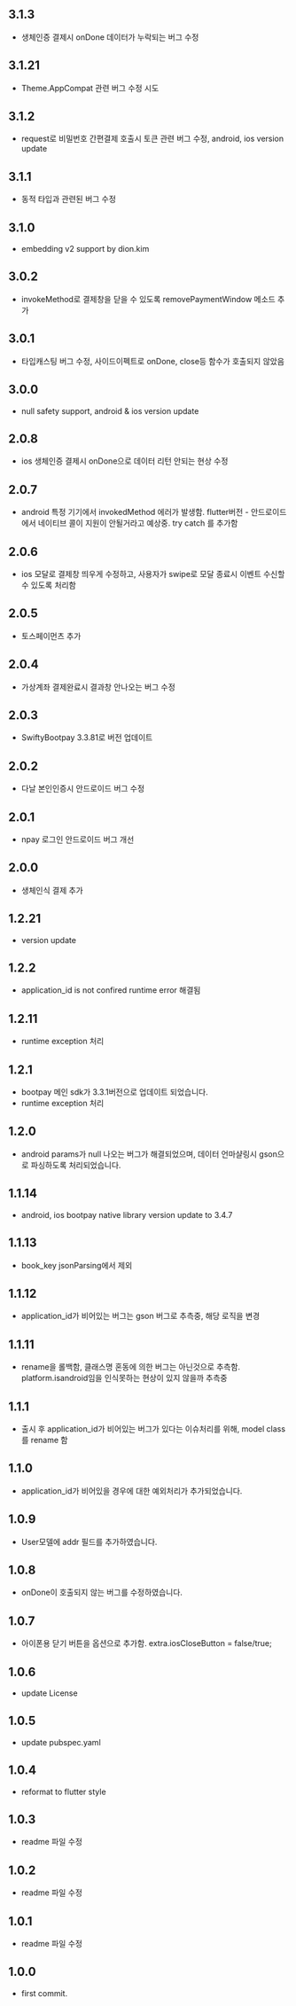 ## 3.1.3
* 생체인증 결제시 onDone 데이터가 누락되는 버그 수정 

## 3.1.21
* Theme.AppCompat 관련 버그 수정 시도 

## 3.1.2
* request로 비밀번호 간편결제 호출시 토큰 관련 버그 수정, android, ios version update 

## 3.1.1
* 동적 타입과 관련된 버그 수정 

## 3.1.0
* embedding v2 support by dion.kim

## 3.0.2
* invokeMethod로 결제창을 닫을 수 있도록 removePaymentWindow 메소드 추가       

## 3.0.1
* 타입캐스팅 버그 수정, 사이드이펙트로 onDone, close등 함수가 호출되지 않았음      

## 3.0.0
* null safety support, android & ios version update      

## 2.0.8
* ios 생체인증 결제시 onDone으로 데이터 리턴 안되는 현상 수정     

## 2.0.7
* android 특정 기기에서 invokedMethod 에러가 발생함. flutter버전 - 안드로이드에서 네이티브 콜이 지원이 안될거라고 예상중. try catch 를 추가함    

## 2.0.6
* ios 모달로 결제창 띄우게 수정하고, 사용자가 swipe로 모달 종료시 이벤트 수신할 수 있도록 처리함   

## 2.0.5
* 토스페이먼츠 추가  

## 2.0.4
* 가상계좌 결제완료시 결과창 안나오는 버그 수정 

## 2.0.3
* SwiftyBootpay 3.3.81로 버전 업데이트  

## 2.0.2
* 다날 본인인증시 안드로이드 버그 수정  

## 2.0.1
* npay 로그인 안드로이드 버그 개선   

## 2.0.0
* 생체인식 결제 추가  

## 1.2.21
* version update 

## 1.2.2
* application_id is not confired runtime error 해결됨 

## 1.2.11
* runtime exception 처리 

## 1.2.1
* bootpay 메인 sdk가 3.3.1버전으로 업데이트 되었습니다.
* runtime exception 처리 

## 1.2.0
* android params가 null 나오는 버그가 해결되었으며, 데이터 언마샬링시 gson으로 파싱하도록 처리되었습니다. 

## 1.1.14
* android, ios bootpay native library version update to 3.4.7  

## 1.1.13
* book_key jsonParsing에서 제외  


## 1.1.12
* application_id가 비어있는 버그는 gson 버그로 추측중, 해당 로직을 변경  

## 1.1.11
* rename을 롤백함, 클래스명 혼동에 의한 버그는 아닌것으로 추측함. platform.isandroid임을 인식못하는 현상이 있지 않을까 추측중   

## 1.1.1
* 출시 후 application_id가 비어있는 버그가 있다는 이슈처리를 위해, model class를 rename 함  

## 1.1.0
* application_id가 비어있을 경우에 대한 예외처리가 추가되었습니다. 

## 1.0.9
* User모델에 addr 필드를 추가하였습니다.

## 1.0.8
* onDone이 호출되지 않는 버그를 수정하였습니다.

## 1.0.7
* 아이폰용 닫기 버튼을 옵션으로 추가함. extra.iosCloseButton = false/true;

## 1.0.6
* update License 

## 1.0.5
* update pubspec.yaml 

## 1.0.4 
* reformat to flutter style

## 1.0.3
* readme 파일 수정 

## 1.0.2
* readme 파일 수정 

## 1.0.1
* readme 파일 수정 

## 1.0.0
* first commit.
